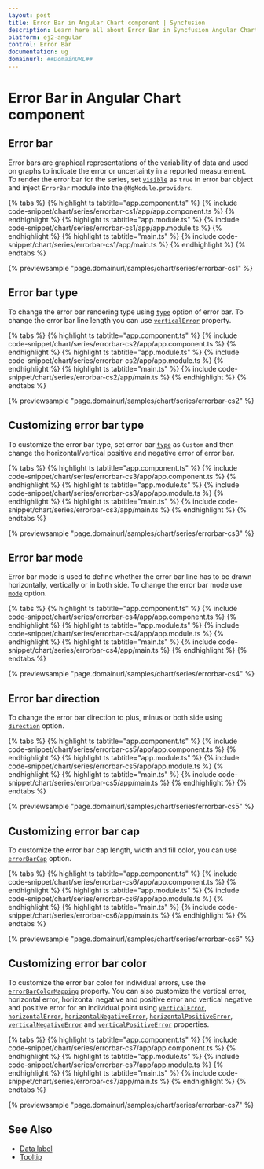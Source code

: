 ```yaml
---
layout: post
title: Error Bar in Angular Chart component | Syncfusion
description: Learn here all about Error Bar in Syncfusion Angular Chart component of Syncfusion Essential JS 2 and more.
platform: ej2-angular
control: Error Bar
documentation: ug
domainurl: ##DomainURL##
---
```


# Error Bar in Angular Chart component

## Error bar

Error bars are graphical representations of the variability of data and used on graphs to indicate the error or uncertainty in a reported measurement. To render the error bar for the series, set [`visible`](https://ej2.syncfusion.com/angular/documentation/api/chart/seriesDirective/#type) as `true` in error bar object and inject `ErrorBar` module into the `@NgModule.providers`.

{% tabs %}
{% highlight ts tabtitle="app.component.ts" %}
{% include code-snippet/chart/series/errorbar-cs1/app/app.component.ts %}
{% endhighlight %}
{% highlight ts tabtitle="app.module.ts" %}
{% include code-snippet/chart/series/errorbar-cs1/app/app.module.ts %}
{% endhighlight %}
{% highlight ts tabtitle="main.ts" %}
{% include code-snippet/chart/series/errorbar-cs1/app/main.ts %}
{% endhighlight %}
{% endtabs %}
  
{% previewsample "page.domainurl/samples/chart/series/errorbar-cs1" %}

## Error bar type

To change the error bar rendering type using [`type`](https://ej2.syncfusion.com/angular/documentation/api/chart/errorBarSettingsModel/#type) option of error bar. To change the error bar line length you can use [`verticalError`](https://ej2.syncfusion.com/angular/documentation/api/chart/errorBarSettingsModel/#verticalError) property.

{% tabs %}
{% highlight ts tabtitle="app.component.ts" %}
{% include code-snippet/chart/series/errorbar-cs2/app/app.component.ts %}
{% endhighlight %}
{% highlight ts tabtitle="app.module.ts" %}
{% include code-snippet/chart/series/errorbar-cs2/app/app.module.ts %}
{% endhighlight %}
{% highlight ts tabtitle="main.ts" %}
{% include code-snippet/chart/series/errorbar-cs2/app/main.ts %}
{% endhighlight %}
{% endtabs %}
  
{% previewsample "page.domainurl/samples/chart/series/errorbar-cs2" %}

## Customizing error bar type

To customize the error bar type, set error bar [`type`](https://ej2.syncfusion.com/angular/documentation/api/chart/errorBarSettingsModel/#type) as `Custom` and then change the horizontal/vertical positive and negative error of error bar.

{% tabs %}
{% highlight ts tabtitle="app.component.ts" %}
{% include code-snippet/chart/series/errorbar-cs3/app/app.component.ts %}
{% endhighlight %}
{% highlight ts tabtitle="app.module.ts" %}
{% include code-snippet/chart/series/errorbar-cs3/app/app.module.ts %}
{% endhighlight %}
{% highlight ts tabtitle="main.ts" %}
{% include code-snippet/chart/series/errorbar-cs3/app/main.ts %}
{% endhighlight %}
{% endtabs %}
  
{% previewsample "page.domainurl/samples/chart/series/errorbar-cs3" %}

## Error bar mode

Error bar mode is used to define whether the error bar line has to be drawn horizontally, vertically or in both side. To change the error bar mode use [`mode`](https://ej2.syncfusion.com/angular/documentation/api/chart/errorBarSettingsModel/#mode) option.

{% tabs %}
{% highlight ts tabtitle="app.component.ts" %}
{% include code-snippet/chart/series/errorbar-cs4/app/app.component.ts %}
{% endhighlight %}
{% highlight ts tabtitle="app.module.ts" %}
{% include code-snippet/chart/series/errorbar-cs4/app/app.module.ts %}
{% endhighlight %}
{% highlight ts tabtitle="main.ts" %}
{% include code-snippet/chart/series/errorbar-cs4/app/main.ts %}
{% endhighlight %}
{% endtabs %}
  
{% previewsample "page.domainurl/samples/chart/series/errorbar-cs4" %}

## Error bar direction

To change the error bar direction to plus, minus or both side using [`direction`](https://ej2.syncfusion.com/angular/documentation/api/chart/errorBarSettingsModel/#direction) option.

{% tabs %}
{% highlight ts tabtitle="app.component.ts" %}
{% include code-snippet/chart/series/errorbar-cs5/app/app.component.ts %}
{% endhighlight %}
{% highlight ts tabtitle="app.module.ts" %}
{% include code-snippet/chart/series/errorbar-cs5/app/app.module.ts %}
{% endhighlight %}
{% highlight ts tabtitle="main.ts" %}
{% include code-snippet/chart/series/errorbar-cs5/app/main.ts %}
{% endhighlight %}
{% endtabs %}
  
{% previewsample "page.domainurl/samples/chart/series/errorbar-cs5" %}

## Customizing error bar cap

To customize the error bar cap length, width and fill color, you can use [`errorBarCap`](https://ej2.syncfusion.com/angular/documentation/api/chart/errorBarCapSettingsModel/) option.

{% tabs %}
{% highlight ts tabtitle="app.component.ts" %}
{% include code-snippet/chart/series/errorbar-cs6/app/app.component.ts %}
{% endhighlight %}
{% highlight ts tabtitle="app.module.ts" %}
{% include code-snippet/chart/series/errorbar-cs6/app/app.module.ts %}
{% endhighlight %}
{% highlight ts tabtitle="main.ts" %}
{% include code-snippet/chart/series/errorbar-cs6/app/main.ts %}
{% endhighlight %}
{% endtabs %}
  
{% previewsample "page.domainurl/samples/chart/series/errorbar-cs6" %}

## Customizing error bar color

To customize the error bar color for individual errors, use the [`errorBarColorMapping`](https://ej2.syncfusion.com/angular/documentation/api/chart/errorBarSettingsModel/#errorbarcolormapping) property. You can also customize the vertical error, horizontal error, horizontal negative and positive error and vertical negative and positive error for an individual point using [`verticalError`](https://ej2.syncfusion.com/angular/documentation/api/chart/errorBarSettingsModel/#verticalerror), [`horizontalError`](https://ej2.syncfusion.com/angular/documentation/api/chart/errorBarSettingsModel/#horizontalerror), [`horizontalNegativeError`](https://ej2.syncfusion.com/angular/documentation/api/chart/errorBarSettingsModel/#horizontalnegativeerror), [`horizontalPositiveError`](https://ej2.syncfusion.com/angular/documentation/api/chart/errorBarSettingsModel/#horizontalpositiveerror), [`verticalNegativeError`](https://ej2.syncfusion.com/angular/documentation/api/chart/errorBarSettingsModel/#verticalnegativeerror) and [`verticalPositiveError`](https://ej2.syncfusion.com/angular/documentation/api/chart/errorBarSettingsModel/#verticalpositiveerror) properties.

{% tabs %}
{% highlight ts tabtitle="app.component.ts" %}
{% include code-snippet/chart/series/errorbar-cs7/app/app.component.ts %}
{% endhighlight %}
{% highlight ts tabtitle="app.module.ts" %}
{% include code-snippet/chart/series/errorbar-cs7/app/app.module.ts %}
{% endhighlight %}
{% highlight ts tabtitle="main.ts" %}
{% include code-snippet/chart/series/errorbar-cs7/app/main.ts %}
{% endhighlight %}
{% endtabs %}
  
{% previewsample "page.domainurl/samples/chart/series/errorbar-cs7" %}

## See Also

* [Data label](../data-labels/)
* [Tooltip](../tool-tip/)